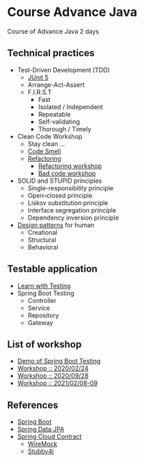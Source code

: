 # Course Advance Java
Course of Advance Java 2 days

## Technical practices

* Test-Driven Development (TDD)
  * [JUnit 5](https://junit.org/)
  * Arrange-Act-Assert
  * F.I.R.S.T
    * Fast
    * Isolated / Independent
    * Repeatable
    * Self-validating
    * Thorough / Timely
* Clean Code Workshop
  * Stay clean ...
  * [Code Smell](https://sourcemaking.com/refactoring/smells)
  * [Refactoring](https://sourcemaking.com/refactoring)
    * [Refactoring workshop](https://github.com/emilybache/Tennis-Refactoring-Kata)
    * [Bad code workshop](https://github.com/up1/workshop-java-badcode)
* SOLID and STUPID principles
  * Single-responsibility principle
  * Open–closed principle
  * Liskov substitution principle
  * Interface segregation principle
  * Dependency inversion principle
* [Design patterns](https://sourcemaking.com/design_patterns) for human
  * Creational
  * Structural
  * Behavioral

## Testable application

* [Learn with Testing](https://martinfowler.com/articles/microservice-testing/)
* Spring Boot Testing
  * Controller 
  * Service
  * Repository
  * Gateway
  
## List of workshop
* [Demo of Spring Boot Testing](https://github.com/up1/demo-spring-testing)
* [Workshop :: 2020/02/24](https://github.com/up1/workshop-advance-java-20200224)
* [Workshop :: 2020/09/28](https://github.com/up1/workshop-advance-java-2020-09-28)
* [Workshop :: 2021/02/08-09](https://github.com/up1/workshop-advance-java-01)

## References
* [Spring Boot](https://spring.io/projects/spring-boot)
* [Spring Data JPA](https://spring.io/projects/spring-data-jpa)
* [Spring Cloud Contract](https://spring.io/projects/spring-cloud-contract)
  * [WireMock](http://wiremock.org/)
  * [Stubby4j](https://github.com/azagniotov/stubby4j)
